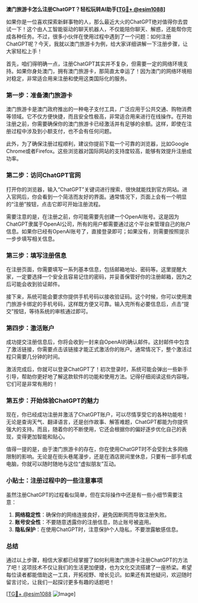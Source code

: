 **澳门旅游卡怎么注册ChatGPT？轻松玩转AI助手[[TG💪+ @esim1088](https://t.me/s/esim1088)]**

如果你是一位喜欢探索新鲜事物的人，那么最近大火的ChatGPT绝对值得你去尝试一下！这个由人工智能驱动的聊天机器人，不仅能陪你聊天、解惑，还能帮你完成各种任务。不过，很多小伙伴在使用过程中遇到了一个问题：如何注册ChatGPT呢？今天，我就以澳门旅游卡为例，给大家详细讲解一下注册步骤，让大家轻松上手！

首先，咱们得明确一点，注册ChatGPT其实并不复杂，但需要一定的网络环境支持。如果你身处澳门，拥有澳门旅游卡，那简直太幸运了！因为澳门的网络环境相对稳定，非常适合用来注册和使用这类国际化的服务。

### 第一步：准备澳门旅游卡

澳门旅游卡是澳门政府推出的一种电子支付工具，广泛应用于公共交通、购物消费等领域。它不仅方便快捷，而且安全性极高，非常适合用来进行在线操作。在开始注册之前，你需要确保你的澳门旅游卡已经激活并有足够的余额。这样，即使在注册过程中涉及到小额支付，也不会有任何问题。

此外，为了确保注册过程顺利，建议你提前下载一个可靠的浏览器，比如Google Chrome或者Firefox。这些浏览器对国际网站的支持度较高，能够有效提升注册成功率。

### 第二步：访问ChatGPT官网

打开你的浏览器，输入“ChatGPT”关键词进行搜索，很快就能找到官方网站。进入官网后，你会看到一个简洁而友好的界面。通常情况下，页面上会有一个明显的“注册”按钮，点击它即可开始注册流程。

需要注意的是，在注册之前，你可能需要先创建一个OpenAI账号。这是因为ChatGPT隶属于OpenAI公司，所有的用户都需要通过这个平台来管理自己的账户信息。如果你已经有OpenAI账号了，直接登录即可；如果没有，则需要按照提示一步步填写相关信息。

### 第三步：填写注册信息

在注册页面，你需要填写一系列基本信息，包括邮箱地址、密码等。这里提醒大家，一定要选择一个安全且容易记住的密码，并妥善保管好你的注册邮箱，因为之后可能会收到验证邮件。

接下来，系统可能会要求你提供手机号码以接收验证码。这个时候，你可以使用澳门旅游卡绑定的手机号码，这样既方便又可靠。输入完所有必要信息后，点击“提交”按钮，等待系统的审核通过即可。

### 第四步：激活账户

成功提交注册信息后，你将会收到一封来自OpenAI的确认邮件。这封邮件中包含了激活链接，你需要点击该链接才能正式激活你的账户。通常情况下，整个激活过程只需要几分钟的时间。

激活完成后，你就可以登录ChatGPT了！初次登录时，系统可能会弹出一些新手引导，帮助你更好地了解这款软件的功能和使用方法。记得仔细阅读这些内容哦，它们可是非常有用的！

### 第五步：开始体验ChatGPT的魅力

现在，你已经成功注册并激活了ChatGPT账户，可以尽情享受它的各种功能啦！无论是查询天气、翻译语言，还是创作故事、解答难题，ChatGPT都能为你提供强大的支持。而且，随着你的不断使用，它还会根据你的偏好逐步优化自己的表现，变得更加智能和贴心。

值得一提的是，由于澳门旅游卡的存在，你在使用ChatGPT时不会受到太多网络限制的影响。无论是在街头巷尾漫步，还是在酒店房间里休息，只要有一部手机或电脑，你就可以随时随地与这位“虚拟朋友”互动。

### 小贴士：注册过程中的一些注意事项

虽然注册ChatGPT的过程看似简单，但在实际操作中还是有一些小细节需要注意：

1. **网络稳定性**：确保你的网络连接良好，避免因断网而导致注册失败。
2. **账号安全性**：不要随意透露你的注册信息，防止账号被盗用。
3. **隐私保护**：在使用ChatGPT时，注意保护个人隐私，不要泄露敏感信息。

### 总结

通过以上步骤，相信大家都已经掌握了如何利用澳门旅游卡注册ChatGPT的方法了吧！这项技术不仅让我们的生活更加便捷，也为文化交流搭建了一座桥梁。希望每位读者都能借助这一工具，开拓视野、增长见识。如果还有其他疑问，欢迎随时留言讨论，让我们一起探讨更多有趣的话题吧！

[[TG💪+ @esim1088](https://t.me/s/esim1088) ![Image](https://i.postimg.cc/4NQfJmqS/Snipaste-2025-05-13-00-14-12.png)]